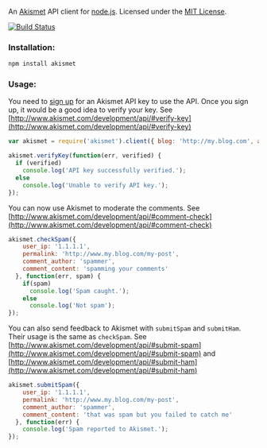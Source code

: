 An [Akismet](http://www.akismet.com/) API client for [node.js](http://nodejs.org/). 
Licensed under the [MIT License](http://www.opensource.org/licenses/mit-license.php).

[![Build Status](https://secure.travis-ci.org/oozcitak/akismet-js.png)](http://travis-ci.org/oozcitak/akismet-js)

### Installation:

``` bash
npm install akismet
```

### Usage:

You need to [sign up](https://akismet.com/signup/) for an Akismet API key to use the API. Once you sign up, 
it would be a good idea to verify your key.
See [http://www.akismet.com/development/api/#verify-key](http://www.akismet.com/development/api/#verify-key)

``` js
var akismet = require('akismet').client({ blog: 'http://my.blog.com', apiKey: 'myakismetapikey123' });

akismet.verifyKey(function(err, verified) {
  if (verified) 
    console.log('API key successfully verified.');
  else 
    console.log('Unable to verify API key.');
});
```
      
You can now use Akismet to moderate the comments. 
See [http://www.akismet.com/development/api/#comment-check](http://www.akismet.com/development/api/#comment-check)

``` js
akismet.checkSpam({ 
    user_ip: '1.1.1.1', 
    permalink: 'http://www.my.blog.com/my-post',
    comment_author: 'spammer',
    comment_content: 'spamming your comments'
  }, function(err, spam) {
    if(spam)
      console.log('Spam caught.');
    else
      console.log('Not spam');
});
```

You can also send feedback to Akismet with `submitSpam` and `submitHam`. Their usage is the same as `checkSpam`.
See [http://www.akismet.com/development/api/#submit-spam](http://www.akismet.com/development/api/#submit-spam)
and [http://www.akismet.com/development/api/#submit-ham](http://www.akismet.com/development/api/#submit-ham)

``` js
akismet.submitSpam({ 
    user_ip: '1.1.1.1', 
    permalink: 'http://www.my.blog.com/my-post',
    comment_author: 'spammer',
    comment_content: 'that was spam but you failed to catch me'
  }, function(err) {
    console.log('Spam reported to Akismet.');
});
```
